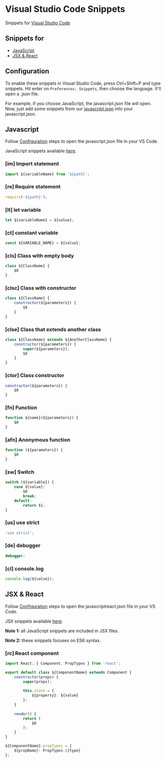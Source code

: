 # Visual Studio Code Snippets
Snippets for [Visual Studio Code](https://code.visualstudio.com/)

## Snippets for

* [JavaScript](#javascript)
* [JSX & React](#jsx--react)

## Configuration

To enable these snippets in Visual Studio Code, press Ctrl+Shift+P and type snippets. 
Hit enter on ```Preferences: Snippets```, then choose the language. It'll open a .json file.

For example, if you choose JavaScript, the javascript.json file will open. Now, just add some snippets from our [javascript.json](https://github.com/danilojrr/VisualStudioCodeSnippets/blob/master/javascript.json) into your javascript.json. 

## Javascript

Follow [Configuration](#configuration) steps to open the javascript.json file in your VS Code. 

JavaScript snippets available [here](https://github.com/danilojrr/VisualStudioCodeSnippets/blob/master/javascript.json).

### [im] Import statement

```javascript
import ${variableName} from '${path}';
```

### [re] Require statement

```javascript
require('${path}');
```

### [lt] let variable

```javascript
let ${variableName} = ${value};
```

### [ct] constant variable

```javascript
const ${VARIABLE_NAME} = ${value};
```

### [cls] Class with empty body

```javascript
class ${ClassName} {
    $0
}
```

### [clsc] Class with constructor

```javascript
class ${ClassName} {
    constructor(${parameters}) {
        $0
    }
}
```

### [clse] Class that extends another class 

```javascript
class ${ClassName} extends ${AnotherClassName} {
    constructor(${parameters}) {
        super(${parameters});
        $0
    }
}
```

### [ctor] Class constructor 

```javascript
constructor(${parameters}) {
    $0
}
```

### [fn] Function

```javascript
function ${name}(${parameters}) {
    $0
}
```

### [afn] Anonymous function

```javascript
function (${parameters}) {
    $0
}
```

### [sw] Switch

```javascript
switch (${variable}) {
    case ${value}:
        $0
        break;
    default:
        return $1;
}
```

### [us] use strict

```javascript
'use strict';
```

### [de] debugger

```javascript
debugger;
```

### [cl] console.log

```javascript
console.log(${value});
```

## JSX & React

Follow [Configuration](#configuration) steps to open the javascriptreact.json file in your VS Code.

JSX snippets available [here](https://github.com/danilojrr/VisualStudioCodeSnippets/blob/master/javascriptreact.json).

__Note 1:__ all JavaScript snippets are included in JSX files.

__Note 2:__ these snippets focuses on ES6 syntax.

### [rc] React component 

```javascript
import React, { Component, PropTypes } from 'react';

export default class ${ComponentName} extends Component {
    constructor(props) {
        super(props);
        
        this.state = {
            ${property}: ${value}
        };
    }
    
    render() {
        return (
            $0
        );
    }
}

${ComponentName}.propTypes = {
    ${propName}: PropTypes.${type}
};
```